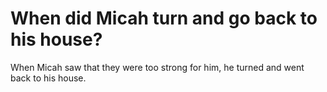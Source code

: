 # When did Micah turn and go back to his house?

When Micah saw that they were too strong for him, he turned and went back to his house.
